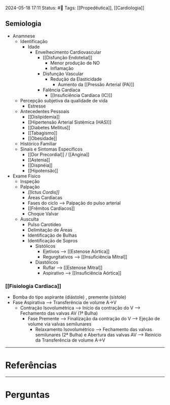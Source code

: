 2024-05-18 17:11
Status: #🌱 
Tags: [[Propedêutica]], [[Cardiologia]]
<br/>
## Semiologia
- Anamnese
	- Identificação
		- Idade
			- Envelhecimento Cardiovascular
				- [[Disfunção Endotelial]]
					- Menor produção de NO
					- Inflamação
				- Disfunção Vascular
					- Redução da Elasticidade
						- Aumento da [[Pressão Arterial (PA)]]
				- Falência Cardíaca
					- [[Insuficiência Cardíaca (IC)]]
	- Percepção subjetiva da qualidade de vida
		- Estresse
	- Antecedentes Pessoais
		- [[Dislipidemia]]
		- [[Hipertensão Arterial Sistêmica (HAS)]]
		- [[Diabetes Mellitus]]
		- [[Tabagismo]]
		- [[Obesidade]]
	- Histórico Familiar
	- Sinais e Sintomas Específicos
		- [[Dor Precordial]] / [[Angina]]
		- [[Astenia]]
		- [[Dispnéia]]
		- [[Hipotensão]]
- Exame Físico
	- Inspeção
	- Palpação
		- _[[Ictus Cordis]]_
		- Áreas Cardíacas
		- Fases do ciclo --> Palpação do pulso arterial
		- [[Frêmitos Cardíacos]]
		- Choque Valvar
	- Ausculta
		- Pulso Carotídeo
		- Delimitação de Áreas
		- Identificação de Bulhas
		- Identificação de Sopros
			- Sistólicos
				- Ejetivos --> [[Estenose Aórtica]]
				- Regurgitativos --> [[Insuficiência Mitral]]
			- Diastólicos
				- Ruflar --> [[Estenose Mitral]]
				- Aspirativo --> [[Insuficiência Aórtica]]
### [[Fisiologia Cardíaca]]
- Bomba do tipo aspirante (diástole) , premente (sístole)
- Fase Aspirativa --> Transferência de volume A->V
	- Contração Isovolumétrica --> Início da contração do V --> Fechamento das valvas AV (1ª Bulha)
		- Fase Premente --> Finalização da contração do V --> Ejeção de volume via valvas semilunares
			- Relaxamento Isovolumétrico --> Fechamento das valvas semilunares (2ª Bulha) e Abertura das valvas AV --> Reinício da Transferência de volume A->V
____
# Referências
---
# Perguntas


